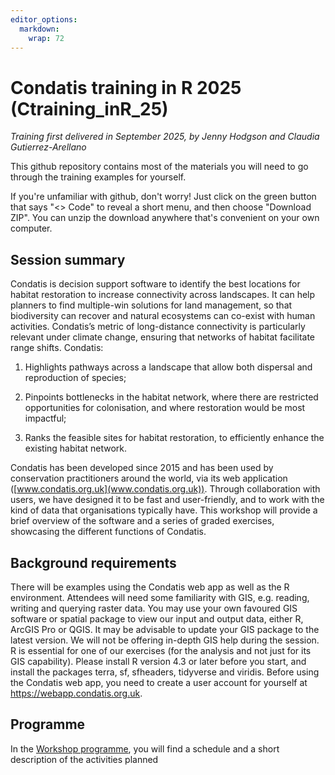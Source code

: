 ```yaml
---
editor_options: 
  markdown: 
    wrap: 72
---
```


# Condatis training in R 2025 (Ctraining_inR_25)

*Training first delivered in September 2025, by Jenny Hodgson and
Claudia Gutierrez-Arellano*

This github repository contains most of the materials you will need to
go through the training examples for yourself.

If you're unfamiliar with github, don't worry! Just click on the green
button that says "\<\> Code" to reveal a short menu, and then choose
"Download ZIP". You can unzip the download anywhere that's convenient on
your own computer.

## Session summary

Condatis is decision support software to identify the best locations for
habitat restoration to increase connectivity across landscapes. It can
help planners to find multiple-win solutions for land management, so
that biodiversity can recover and natural ecosystems can co-exist with
human activities. Condatis’s metric of long-distance connectivity is
particularly relevant under climate change, ensuring that networks of
habitat facilitate range shifts. Condatis:

1.  Highlights pathways across a landscape that allow both dispersal and
    reproduction of species;

2.  Pinpoints bottlenecks in the habitat network, where there are
    restricted opportunities for colonisation, and where restoration
    would be most impactful;

3.  Ranks the feasible sites for habitat restoration, to efficiently
    enhance the existing habitat network.

Condatis has been developed since 2015 and has been used by conservation
practitioners around the world, via its web application
([www.condatis.org.uk](www.condatis.org.uk)). Through collaboration with
users, we have designed it to be fast and user-friendly, and to work
with the kind of data that organisations typically have. This workshop
will provide a brief overview of the software and a series of graded
exercises, showcasing the different functions of Condatis.

## Background requirements

There will be examples using the Condatis web app as well as the R
environment. Attendees will need some familiarity with GIS, e.g.
reading, writing and querying raster data. You may use your own favoured
GIS software or spatial package to view our input and output data,
either R, ArcGIS Pro or QGIS. It may be advisable to update your GIS
package to the latest version. We will not be offering in-depth GIS help
during the session. R is essential for one of our exercises (for the
analysis and not just for its GIS capability). Please install R version
4.3 or later before you start, and install the packages terra, sf,
sfheaders, tidyverse and viridis. Before using the Condatis web app, you
need to create a user account for yourself at
<https://webapp.condatis.org.uk>.

## Programme 
In the [Workshop programme](https://condatis.github.io/Ctrainin_inR_25/programme.html), you will find a schedule and a short description of the activities planned 
